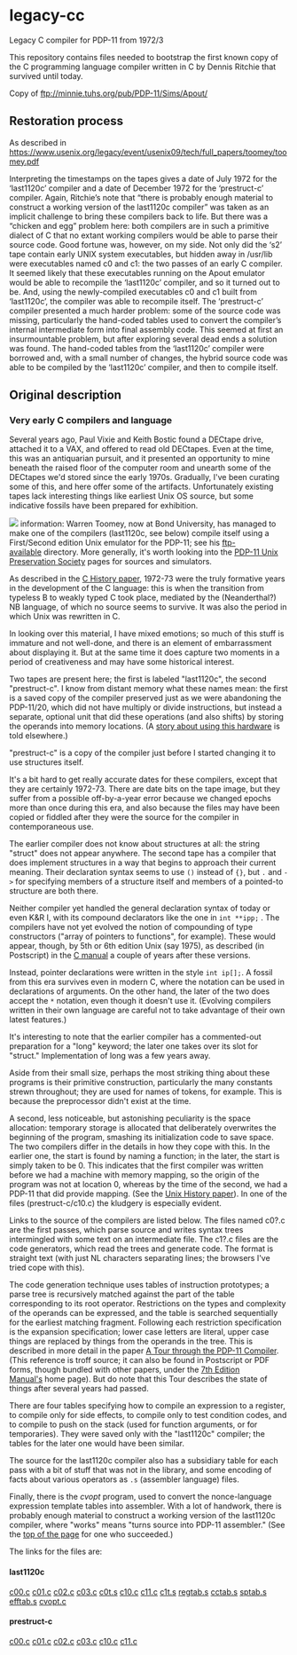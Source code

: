 # legacy-cc
Legacy C compiler for PDP-11 from 1972/3

This repository contains files needed to bootstrap the first known copy of the C programming language compiler written in C by Dennis Ritchie that survived until today.

Copy of ftp://minnie.tuhs.org/pub/PDP-11/Sims/Apout/

## Restoration process

As described in https://www.usenix.org/legacy/event/usenix09/tech/full_papers/toomey/toomey.pdf

Interpreting the timestamps on the tapes gives a date of July 1972 for the ‘last1120c’ compiler and a date of December 1972 for the ‘prestruct-c’ compiler. Again, Ritchie’s note that “there is probably enough material to construct a working version of the last1120c compiler” was taken as an implicit challenge to bring these compilers back to life. But there was a “chicken and egg” problem here: both compilers are in such a primitive dialect of C that no extant working compilers would
be able to parse their source code. Good fortune was, however, on my side. Not only did the ‘s2’ tape contain early UNIX system executables, but hidden away in /usr/lib were executables named c0 and c1: the two passes of an early C compiler. It seemed likely that these executables running on the Apout emulator would be able to recompile the ‘last1120c’ compiler, and so it turned out to be. And, using the newly-compiled executables c0 and c1 built from ‘last1120c’, the compiler
was able to recompile itself. The ‘prestruct-c’ compiler presented a much harder problem: some of the source code was missing, particularly the hand-coded tables used to convert the compiler’s
internal intermediate form into final assembly code. This seemed at first an insurmountable problem, but after exploring several dead ends a solution was found. The hand-coded tables from the ‘last1120c’ compiler were borrowed and, with a small number of changes, the hybrid source code was able to be compiled by the ‘last1120c’ compiler, and then to compile itself.

## Original description
### Very early C compilers and language

Several years ago, Paul Vixie and Keith Bostic found a DECtape drive, attached it to a VAX, and offered to read old DECtapes. Even at the time, this was an antiquarian pursuit, and it presented an opportunity to mine beneath the raised floor of the computer room and unearth some of the DECtapes we'd stored since the early 1970s. Gradually, I've been curating some of this, and here offer some of the artifacts. Unfortunately existing tapes lack interesting things like earliest Unix OS source, but some indicative fossils have been prepared for exhibition.

![](https://www.bell-labs.com/usr/dmr/www/new.gif) information: Warren Toomey, now at Bond University, has managed to make one of the compilers (last1120c, see below) compile itself using a First/Second edition Unix emulator for the PDP-11; see his [ftp-available](ftp://minnie.tuhs.org/pub/PDP-11/Sims/Apout/) directory. More generally, it's worth looking into the [PDP-11 Unix Preservation Society](http://minnie.tuhs.org/PUPS) pages for sources and simulators.

As described in the [C History paper](https://www.bell-labs.com/usr/dmr/www/chist.html), 1972-73 were the truly formative years in the development of the C language: this is when the transition from typeless B to weakly typed C took place, mediated by the (Neanderthal?) NB language, of which no source seems to survive. It was also the period in which Unix was rewritten in C.

In looking over this material, I have mixed emotions; so much of this stuff is immature and not well-done, and there is an element of embarrassment about displaying it. But at the same time it does capture two moments in a period of creativeness and may have some historical interest.

Two tapes are present here; the first is labeled "last1120c", the second "prestruct-c". I know from distant memory what these names mean: the first is a saved copy of the compiler preserved just as we were abandoning the PDP-11/20, which did not have multiply or divide instructions, but instead a separate, optional unit that did these operations (and also shifts) by storing the operands into memory locations. (A [story about using this hardware](https://www.bell-labs.com/usr/dmr/www/odd.html) is told elsewhere.)

"prestruct-c" is a copy of the compiler just before I started changing it to use structures itself.

It's a bit hard to get really accurate dates for these compilers, except that they are certainly 1972-73. There are date bits on the tape image, but they suffer from a possible off-by-a-year error because we changed epochs more than once during this era, and also because the files may have been copied or fiddled after they were the source for the compiler in contemporaneous use.

The earlier compiler does not know about structures at all: the string "struct" does not appear anywhere. The second tape has a compiler that does implement structures in a way that begins to approach their current meaning. Their declaration syntax seems to use `()` instead of `{}`, but `.` and `->` for specifying members of a structure itself and members of a pointed-to structure are both there.

Neither compiler yet handled the general declaration syntax of today or even K&R I, with its compound declarators like the one in `int **ipp;` . The compilers have not yet evolved the notion of compounding of type constructors ("array of pointers to functions", for example). These would appear, though, by 5th or 6th edition Unix (say 1975), as described (in Postscript) in the [C manual](https://www.bell-labs.com/usr/dmr/www/cman.ps) a couple of years after these versions.

Instead, pointer declarations were written in the style `int ip[];`. A fossil from this era survives even in modern C, where the notation can be used in declarations of arguments. On the other hand, the later of the two does accept the `*` notation, even though it doesn't use it. (Evolving compilers written in their own language are careful not to take advantage of their own latest features.)

It's interesting to note that the earlier compiler has a commented-out preparation for a "long" keyword; the later one takes over its slot for "struct." Implementation of long was a few years away.

Aside from their small size, perhaps the most striking thing about these programs is their primitive construction, particularly the many constants strewn throughout; they are used for names of tokens, for example. This is because the preprocessor didn't exist at the time.

A second, less noticeable, but astonishing peculiarity is the space allocation: temporary storage is allocated that deliberately overwrites the beginning of the program, smashing its initialization code to save space. The two compilers differ in the details in how they cope with this. In the earlier one, the start is found by naming a function; in the later, the start is simply taken to be 0. This indicates that the first compiler was written before we had a machine with memory mapping, so the origin of the program was not at location 0, whereas by the time of the second, we had a PDP-11 that did provide mapping. (See the [Unix History paper](https://www.bell-labs.com/usr/dmr/www/hist.html)). In one of the files (prestruct-c/c10.c) the kludgery is especially evident.

Links to the source of the compilers are listed below. The files named c0?.c are the first passes, which parse source and writes syntax trees intermingled with some text on an intermediate file. The c1?.c files are the code generators, which read the trees and generate code. The format is straight text (with just NL characters separating lines; the browsers I've tried cope with this).

The code generation technique uses tables of instruction prototypes; a parse tree is recursively matched against the part of the table corresponding to its root operator. Restrictions on the types and complexity of the operands can be expressed, and the table is searched sequentially for the earliest matching fragment. Following each restriction specification is the expansion specification; lower case letters are literal, upper case things are replaced by things from the operands in the tree. This is described in more detail in the paper [A Tour through the PDP-11 Compiler](http://plan9.bell-labs.com/7thEdMan/vol2/ctour.bun). (This reference is troff source; it can also be found in Postscript or PDF forms, though bundled with other papers, under the [7th Edition Manual's](http://plan9.bell-labs.com/7thEdMan/index.html) home page). But do note that this Tour describes the state of things after several years had passed.

There are four tables specifying how to compile an expression to a register, to compile only for side effects, to compile only to test condition codes, and to compile to push on the stack (used for function arguments, or for temporaries). They were saved only with the "last1120c" compiler; the tables for the later one would have been similar.

The source for the last1120c compiler also has a subsidiary table for each pass with a bit of stuff that was not in the library, and some encoding of facts about various operators as `.s` (assembler language) files.

Finally, there is the *cvopt* program, used to convert the nonce-language expression template tables into assembler. With a lot of handwork, there is probably enough material to construct a working version of the last1120c compiler, where "works" means "turns source into PDP-11 assembler." (See the [top of the page](https://www.bell-labs.com/usr/dmr/www/primevalC.html#works) for one who succeeded.)

The links for the files are:

#### last1120c

[c00.c](https://www.bell-labs.com/usr/dmr/www/last1120c/c00.c)   [c01.c](https://www.bell-labs.com/usr/dmr/www/last1120c/c01.c)  [c02.c](https://www.bell-labs.com/usr/dmr/www/last1120c/c02.c)  [c03.c](https://www.bell-labs.com/usr/dmr/www/last1120c/c03.c)  [c0t.s](https://www.bell-labs.com/usr/dmr/www/last1120c/c0t.s) [c10.c](https://www.bell-labs.com/usr/dmr/www/last1120c/c10.c) [c11.c](https://www.bell-labs.com/usr/dmr/www/last1120c/c11.c) [c1t.s](https://www.bell-labs.com/usr/dmr/www/last1120c/c1t.s) [regtab.s](https://www.bell-labs.com/usr/dmr/www/last1120c/regtab.s) [cctab.s](https://www.bell-labs.com/usr/dmr/www/last1120c/cctab.s) [sptab.s](https://www.bell-labs.com/usr/dmr/www/last1120c/sptab.s) [efftab.s](https://www.bell-labs.com/usr/dmr/www/last1120c/efftab.s) [cvopt.c](https://www.bell-labs.com/usr/dmr/www/last1120c/cvopt.c)

#### prestruct-c

[c00.c](https://www.bell-labs.com/usr/dmr/www/prestruct-c/c00.c) [c01.c](https://www.bell-labs.com/usr/dmr/www/prestruct-c/c01.c) [c02.c](https://www.bell-labs.com/usr/dmr/www/prestruct-c/c02.c) [c03.c](https://www.bell-labs.com/usr/dmr/www/prestruct-c/c03.c) [c10.c](https://www.bell-labs.com/usr/dmr/www/prestruct-c/c10.c) [c11.c](https://www.bell-labs.com/usr/dmr/www/prestruct-c/c11.c)



